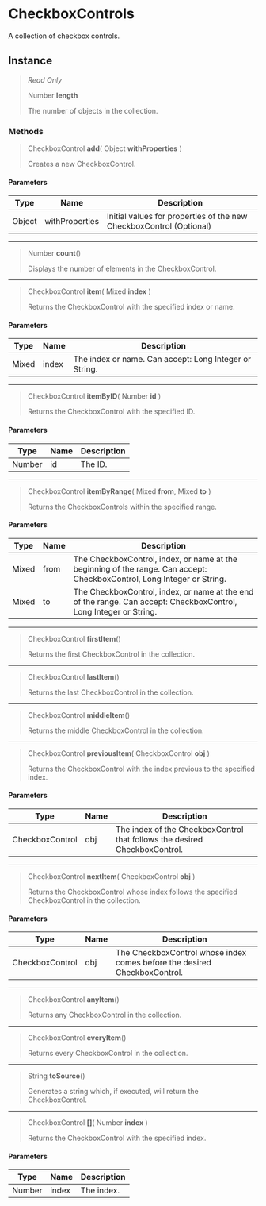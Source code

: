 # CheckboxControls
A collection of checkbox controls.

## Instance
> *Read Only* 
> 
> Number **length** 
>
> The number of objects in the collection.

### Methods
> CheckboxControl **add**( Object **withProperties** )
> 
> Creates a new CheckboxControl.
#### Parameters
| Type | Name | Description |
|---|---|---|
| Object | withProperties | Initial values for properties of the new CheckboxControl (Optional) |

*** 
> Number **count**()
> 
> Displays the number of elements in the CheckboxControl.
*** 
> CheckboxControl **item**( Mixed **index** )
> 
> Returns the CheckboxControl with the specified index or name.
#### Parameters
| Type | Name | Description |
|---|---|---|
| Mixed | index | The index or name. Can accept: Long Integer or String. |

*** 
> CheckboxControl **itemByID**( Number **id** )
> 
> Returns the CheckboxControl with the specified ID.
#### Parameters
| Type | Name | Description |
|---|---|---|
| Number | id | The ID. |

*** 
> CheckboxControl **itemByRange**( Mixed **from**, Mixed **to** )
> 
> Returns the CheckboxControls within the specified range.
#### Parameters
| Type | Name | Description |
|---|---|---|
| Mixed | from | The CheckboxControl, index, or name at the beginning of the range. Can accept: CheckboxControl, Long Integer or String. |
| Mixed | to | The CheckboxControl, index, or name at the end of the range. Can accept: CheckboxControl, Long Integer or String. |

*** 
> CheckboxControl **firstItem**()
> 
> Returns the first CheckboxControl in the collection.
*** 
> CheckboxControl **lastItem**()
> 
> Returns the last CheckboxControl in the collection.
*** 
> CheckboxControl **middleItem**()
> 
> Returns the middle CheckboxControl in the collection.
*** 
> CheckboxControl **previousItem**( CheckboxControl **obj** )
> 
> Returns the CheckboxControl with the index previous to the specified index.
#### Parameters
| Type | Name | Description |
|---|---|---|
| CheckboxControl | obj | The index of the CheckboxControl that follows the desired CheckboxControl. |

*** 
> CheckboxControl **nextItem**( CheckboxControl **obj** )
> 
> Returns the CheckboxControl whose index follows the specified CheckboxControl in the collection.
#### Parameters
| Type | Name | Description |
|---|---|---|
| CheckboxControl | obj | The CheckboxControl whose index comes before the desired CheckboxControl. |

*** 
> CheckboxControl **anyItem**()
> 
> Returns any CheckboxControl in the collection.
*** 
> CheckboxControl **everyItem**()
> 
> Returns every CheckboxControl in the collection.
*** 
> String **toSource**()
> 
> Generates a string which, if executed, will return the CheckboxControl.
*** 
> CheckboxControl **[]**( Number **index** )
> 
> Returns the CheckboxControl with the specified index.
#### Parameters
| Type | Name | Description |
|---|---|---|
| Number | index | The index. |


